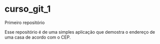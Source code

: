 # curso_git_1
Primeiro repositório

Esse repositório é de uma simples aplicação que demostra o endereço de uma casa de acordo com o CEP.
